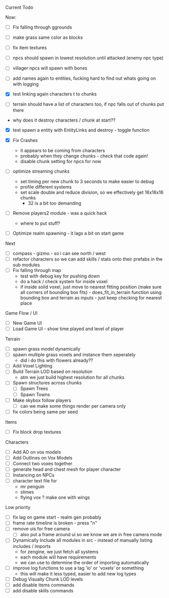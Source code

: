 Current Todo

Now:
- [ ] Fix falling through ggrounds
- [ ] make grass same color as blocks
- [ ] fix item textures

- [ ] npcs should spawn in lowest resolution until attacked (enemy npc type)
- [ ] villager npcs will spawn with bones

- [ ] add names again to entities, fucking hard to find out whats going on with logging
- [x] test linking again characters t to chunks
- [ ] terrain should have a list of characters too, if npc falls out of chunks put there
- why does it destroy characters / chunk at start??
- [x] test spawn a entity with EntityLinks and destroy - toggle function

- [x] Fix Crashes
    - it appears to be coming from characters
    - probably when they change chunks - check that code again!
    - disable chunk setting for npcs for now
- [ ] optimize streaming chunks
    - set timing per new chunk to 3 seconds to make easier to debug
    - profile different systems
    - set scale double and reduce division, so we effectively get 16x16x16 chunks
        - 32 is a bit too demanding
- [ ] Remove players2 module - was a quick hack
    - where to put stuff?
- [ ] Optimize realm spawning - it lags a bit on start game

Next
- [ ] compass - gizmo - so i can see north / west
- [ ] refactor characters so we can add skills / stats onto their prefabs in the sub modules
- [ ] Fix falling through map
    - test with debug key for pushing down
    - do a hack / check system for inside voxel
    - if inside solid voxel, just move to nearest fitting position (make sure all corners of bounding box fits) - does_fit_in_terrain function using bounding box and terrain as inputs - just keep checking for nearest place

Game Flow / UI
- [ ] New Game UI
- [ ] Load Game UI - show time played and level of player

Terrain
- [ ] spawn grass model dynamically
- [ ] spawn multiple grass voxels and instance them seperately
    - did i do this with flowers already??
- [ ] Add Voxel Lighting
- [ ] Build Terrain LOD based on resolution
    - atm we just build highest resolution for all chunks
- [ ] Spawn structures across chunks
    - [ ] Spawn Trees
    - [ ] Spawn Towns
- [ ] Make skybox follow players
    - [ ] can we make some things render per camera only
- [ ] fix colors being same per seed

Items
- [ ] Fix block drop textures

Characters
- [ ] Add AO on vox models
- [ ] Add Outlines on Vox Models
- [ ] Connect two voxes together
- [ ] generate head and chest mesh for player character
- [ ] Instancing on NPCs
- [ ] character text file for
    - mr penguin
    - slimes
    - flying vox ? make one with wings

Low priority
- [ ] fix lag on game start - realm gen probably
- [ ] frame rate timeline is broken - press "n"
- [ ] remove uis for free camera
    - [ ] also put a frame around ui so we know we are in free camera mode
- [ ] Dynamically Include all modules in src - instead of manually listing includes / imports
    - for zengine, we just fetch all systems
    - each module will have requirements
    - we can use to determine the order of importing automatically
- [ ] improve log functions to use a tag 'io' or 'voxels' or something
    - this will make it less typed, easier to add new log types
- [ ] Debug Visually Chunk LOD levels
- [ ] add disable items commands
- [ ] add disable skills commands